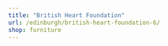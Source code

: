 ```yaml
---
title: "British Heart Foundation"
url: /edinburgh/british-heart-foundation-6/
shop: furniture
---
```

